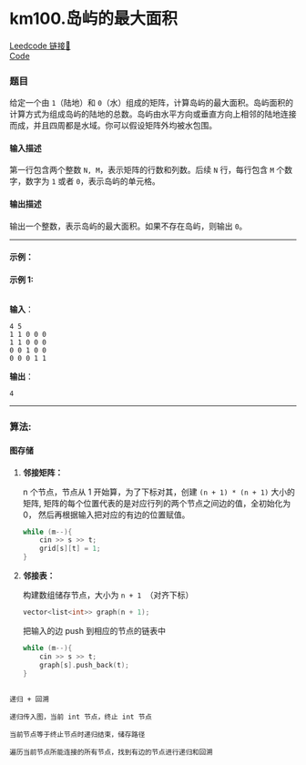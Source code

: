 # km100.岛屿的最大面积

[Leedcode 链接🔗](https://kamacoder.com/problempage.php?pid=1172)  
[Code](https://github.com/alstondu/lc/blob/main/km100/km100.cpp)

### 题目

给定一个由 `1`（陆地）和 `0`（水）组成的矩阵，计算岛屿的最大面积。岛屿面积的计算方式为组成岛屿的陆地的总数。岛屿由水平方向或垂直方向上相邻的陆地连接而成，并且四周都是水域。你可以假设矩阵外均被水包围。

#### 输入描述

第一行包含两个整数 `N, M`，表示矩阵的行数和列数。后续 `N` 行，每行包含 `M` 个数字，数字为 `1` 或者 `0`，表示岛屿的单元格。

#### 输出描述

输出一个整数，表示岛屿的最大面积。如果不存在岛屿，则输出 `0`。

---

#### 示例：

#### 示例 1:

<img src="https://code-thinking-1253855093.file.myqcloud.com/pics/20240516111613.png" alt="">

**输入**：

```
4 5
1 1 0 0 0
1 1 0 0 0
0 0 1 0 0
0 0 0 1 1
```

**输出**：

```
4
```

---

### 算法:

#### 图存储

1. **邻接矩阵：**

	n 个节点，节点从 1 开始算，为了下标对其，创建 `(n + 1) * (n + 1)` 大小的矩阵, 矩阵的每个位置代表的是对应行列的两个节点之间边的值，全初始化为 0， 然后再根据输入把对应的有边的位置赋值。
	
	```c++
	while (m--){
		cin >> s >> t;
		grid[s][t] = 1;
	}
	```

2. **邻接表：**

	构建数组储存节点，大小为 `n + 1 `（对齐下标）
	
	```c++
	vector<list<int>> graph(n + 1);
	```
	把输入的边 push 到相应的节点的链表中
	
	```c++
	while (m--){
		cin >> s >> t;
		graph[s].push_back(t);
	}
```

递归 + 回溯

递归传入图，当前 int 节点，终止 int 节点

当前节点等于终止节点时递归结束，储存路径

遍历当前节点所能连接的所有节点，找到有边的节点进行递归和回溯